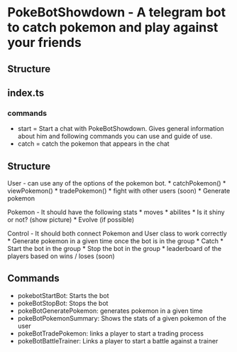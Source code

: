 # PokeBotShowdown - A telegram bot to catch pokemon and play against your friends

## Structure

## index.ts

### commands

- start = Start a chat with PokeBotShowdown. Gives general information about him and following commands you can use and guide of use.
- catch = catch the pokemon that appears in the chat

## Structure

User - can use any of the options of the pokemon bot.
    * catchPokemon()
    * viewPokemon()
    * tradePokemon()
    * fight with other users (soon)
    * Generate pokemon

Pokemon - It should have the following stats
    * moves
    * abilites
    * Is it shiny or not? (show picture)
    * Evolve (if possible)

Control - It should both connect Pokemon and User class to work correctly
    * Generate pokemon in a given time once the bot is in the group
    * Catch 
    * Start the bot in the group
    * Stop the bot in the group
    * leaderboard of the players based on wins / loses (soon)

## Commands 

- pokebotStartBot: Starts the bot
- pokeBotStopBot: Stops the bot
- pokeBotGeneratePokemon: generates pokemon in a given time
- pokeBotPokemonSummary: Shows the stats of a given pokemon of the user
- pokeBotTradePokemon: links a player to start a trading process
- pokeBotBattleTrainer: Links a player to start a battle against a trainer
